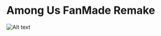 # Among Us FanMade Remake

![Alt text](https://cdn.discordapp.com/attachments/764285531793915954/804546144155074591/unknown.png)
